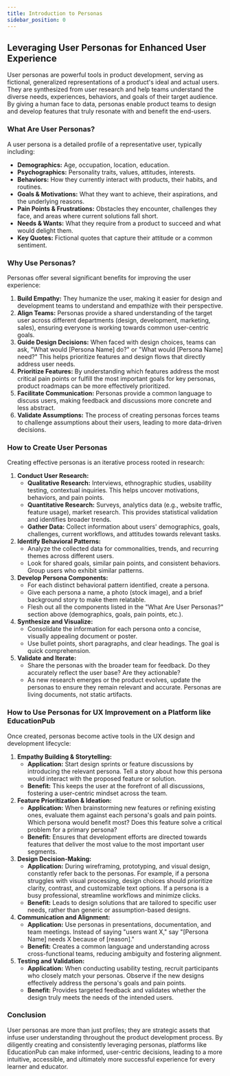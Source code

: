 ```yaml
---
title: Introduction to Personas
sidebar_position: 0
---
```


## **Leveraging User Personas for Enhanced User Experience**

User personas are powerful tools in product development, serving as fictional, generalized representations of a product's ideal and actual users. They are synthesized from user research and help teams understand the diverse needs, experiences, behaviors, and goals of their target audience. By giving a human face to data, personas enable product teams to design and develop features that truly resonate with and benefit the end-users.

### **What Are User Personas?**

A user persona is a detailed profile of a representative user, typically including:

* **Demographics:** Age, occupation, location, education.  
* **Psychographics:** Personality traits, values, attitudes, interests.  
* **Behaviors:** How they currently interact with products, their habits, and routines.  
* **Goals & Motivations:** What they want to achieve, their aspirations, and the underlying reasons.  
* **Pain Points & Frustrations:** Obstacles they encounter, challenges they face, and areas where current solutions fall short.  
* **Needs & Wants:** What they require from a product to succeed and what would delight them.  
* **Key Quotes:** Fictional quotes that capture their attitude or a common sentiment.

### **Why Use Personas?**

Personas offer several significant benefits for improving the user experience:

1. **Build Empathy:** They humanize the user, making it easier for design and development teams to understand and empathize with their perspective.  
2. **Align Teams:** Personas provide a shared understanding of the target user across different departments (design, development, marketing, sales), ensuring everyone is working towards common user-centric goals.  
3. **Guide Design Decisions:** When faced with design choices, teams can ask, "What would \[Persona Name\] do?" or "What would \[Persona Name\] need?" This helps prioritize features and design flows that directly address user needs.  
4. **Prioritize Features:** By understanding which features address the most critical pain points or fulfill the most important goals for key personas, product roadmaps can be more effectively prioritized.  
5. **Facilitate Communication:** Personas provide a common language to discuss users, making feedback and discussions more concrete and less abstract.  
6. **Validate Assumptions:** The process of creating personas forces teams to challenge assumptions about their users, leading to more data-driven decisions.

### **How to Create User Personas**

Creating effective personas is an iterative process rooted in research:

1. **Conduct User Research:**  
   * **Qualitative Research:** Interviews, ethnographic studies, usability testing, contextual inquiries. This helps uncover motivations, behaviors, and pain points.  
   * **Quantitative Research:** Surveys, analytics data (e.g., website traffic, feature usage), market research. This provides statistical validation and identifies broader trends.  
   * **Gather Data:** Collect information about users' demographics, goals, challenges, current workflows, and attitudes towards relevant tasks.  
2. **Identify Behavioral Patterns:**  
   * Analyze the collected data for commonalities, trends, and recurring themes across different users.  
   * Look for shared goals, similar pain points, and consistent behaviors. Group users who exhibit similar patterns.  
3. **Develop Persona Components:**  
   * For each distinct behavioral pattern identified, create a persona.  
   * Give each persona a name, a photo (stock image), and a brief background story to make them relatable.  
   * Flesh out all the components listed in the "What Are User Personas?" section above (demographics, goals, pain points, etc.).  
4. **Synthesize and Visualize:**  
   * Consolidate the information for each persona onto a concise, visually appealing document or poster.  
   * Use bullet points, short paragraphs, and clear headings. The goal is quick comprehension.  
5. **Validate and Iterate:**  
   * Share the personas with the broader team for feedback. Do they accurately reflect the user base? Are they actionable?  
   * As new research emerges or the product evolves, update the personas to ensure they remain relevant and accurate. Personas are living documents, not static artifacts.

### **How to Use Personas for UX Improvement on a Platform like EducationPub**

Once created, personas become active tools in the UX design and development lifecycle:

1. **Empathy Building & Storytelling:**  
   * **Application:** Start design sprints or feature discussions by introducing the relevant persona. Tell a story about how this persona would interact with the proposed feature or solution.  
   * **Benefit:** This keeps the user at the forefront of all discussions, fostering a user-centric mindset across the team.  
2. **Feature Prioritization & Ideation:**  
   * **Application:** When brainstorming new features or refining existing ones, evaluate them against each persona's goals and pain points. Which persona would benefit most? Does this feature solve a critical problem for a primary persona?  
   * **Benefit:** Ensures that development efforts are directed towards features that deliver the most value to the most important user segments.  
3. **Design Decision-Making:**  
   * **Application:** During wireframing, prototyping, and visual design, constantly refer back to the personas. For example, if a persona struggles with visual processing, design choices should prioritize clarity, contrast, and customizable text options. If a persona is a busy professional, streamline workflows and minimize clicks.  
   * **Benefit:** Leads to design solutions that are tailored to specific user needs, rather than generic or assumption-based designs.  
4. **Communication and Alignment:**  
   * **Application:** Use personas in presentations, documentation, and team meetings. Instead of saying "users want X," say "\[Persona Name\] needs X because of \[reason\]."  
   * **Benefit:** Creates a common language and understanding across cross-functional teams, reducing ambiguity and fostering alignment.  
5. **Testing and Validation:**  
   * **Application:** When conducting usability testing, recruit participants who closely match your personas. Observe if the new designs effectively address the persona's goals and pain points.  
   * **Benefit:** Provides targeted feedback and validates whether the design truly meets the needs of the intended users.

### **Conclusion**

User personas are more than just profiles; they are strategic assets that infuse user understanding throughout the product development process. By diligently creating and consistently leveraging personas, platforms like EducationPub can make informed, user-centric decisions, leading to a more intuitive, accessible, and ultimately more successful experience for every learner and educator.